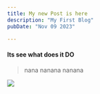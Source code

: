 ```yaml
---
title: My new Post is here
description: "My First Blog"
pubDate: "Nov 09 2023"

---
```


#### lts see what does it DO

> nana nanana  nanana

![](/blog-placeholder-about.jpg)
